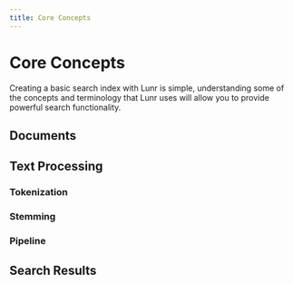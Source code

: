 ```yaml
---
title: Core Concepts
---
```


# Core Concepts

Creating a basic search index with Lunr is simple, understanding some of the concepts and terminology that Lunr uses will allow you to provide powerful search functionality.

## Documents

## Text Processing

### Tokenization

### Stemming

### Pipeline

## Search Results
